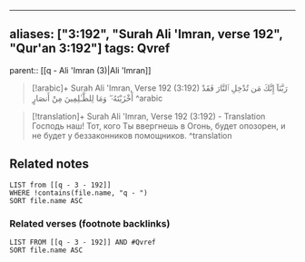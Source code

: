 
---
aliases: ["3:192", "Surah Ali 'Imran, verse 192", "Qur'an 3:192"]
tags: Qvref
---

parent:: [[q - Ali 'Imran (3)|Ali 'Imran]]

> [!arabic]+ Surah Ali 'Imran, Verse 192 (3:192)
> <span class="quran-arabic">رَبَّنَآ إِنَّكَ مَن تُدْخِلِ ٱلنَّارَ فَقَدْ أَخْزَيْتَهُۥ ۖ وَمَا لِلظَّـٰلِمِينَ مِنْ أَنصَارٍ</span>
^arabic

> [!translation]+ Surah Ali 'Imran, Verse 192 (3:192) - Translation
> Господь наш! Тот, кого Ты ввергнешь в Огонь, будет опозорен, и не будет у беззаконников помощников.
^translation



## Related notes
```dataview
LIST from [[q - 3 - 192]]
WHERE !contains(file.name, "q - ")
SORT file.name ASC
```

### Related verses (footnote backlinks)
```dataview
LIST FROM [[q - 3 - 192]] AND #Qvref
SORT file.name ASC
```

